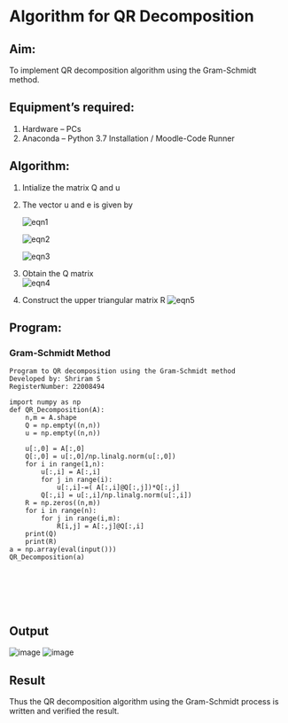# Algorithm for QR Decomposition
## Aim:
To implement QR decomposition algorithm using the Gram-Schmidt method.
## Equipment’s required:
1.	Hardware – PCs
2.	Anaconda – Python 3.7 Installation / Moodle-Code Runner
## Algorithm:
1.	Intialize the matrix Q and u
2.	The vector u and e is given by

    ![eqn1](./ex4.jpg)

    ![eqn2](./ex6.jpg)

    ![eqn3](./ex3.jpg)

3.	Obtain the Q matrix   
    ![eqn4](./ex1.jpg)
4.	Construct the upper triangular matrix R
    ![eqn5](./ex2.jpg)



## Program:
### Gram-Schmidt Method
```
Program to QR decomposition using the Gram-Schmidt method
Developed by: Shriram S
RegisterNumber: 22008494

import numpy as np
def QR_Decomposition(A):
    n,m = A.shape
    Q = np.empty((n,n))
    u = np.empty((n,n))

    u[:,0] = A[:,0]
    Q[:,0] = u[:,0]/np.linalg.norm(u[:,0])
    for i in range(1,n):
        u[:,i] = A[:,i]
        for j in range(i):
            u[:,i]-=( A[:,i]@Q[:,j])*Q[:,j]
        Q[:,i] = u[:,i]/np.linalg.norm(u[:,i])
    R = np.zeros((n,m))
    for i in range(n):
        for j in range(i,m):
            R[i,j] = A[:,j]@Q[:,i]
    print(Q)
    print(R)
a = np.array(eval(input()))
QR_Decomposition(a)







```

## Output

![image](https://user-images.githubusercontent.com/117991122/214326180-9aebe6ef-be84-4a2e-9aa0-e240ae39d772.png)
![image](https://user-images.githubusercontent.com/117991122/214326414-20c2a510-9144-4776-a6eb-4bd421274760.png)


## Result
Thus the QR decomposition algorithm using the Gram-Schmidt process is written and verified the result.
